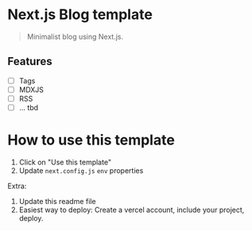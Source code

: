 # Next.js Blog template

> Minimalist blog using Next.js.

## Features

- [ ] Tags
- [ ] MDXJS
- [ ] RSS
- [ ] ... tbd

# How to use this template

1. Click on "Use this template"
2. Update `next.config.js` `env` properties


Extra:
1. Update this readme file
1. Easiest way to deploy: Create a vercel account, include your project, deploy.
